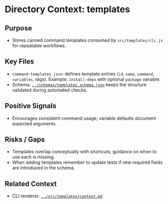 # Directory Context: templates

## Purpose

- Stores canned command templates consumed by `src/templates/cli.js` for repeatable workflows.

## Key Files

- `command-templates.json`: defines template entries (`id`, `name`, `command`, `variables`, tags). Example: `install-deps` with optional `package` variable.
- Schema: [`../schemas/templates.schema.json`](../schemas/templates.schema.json) keeps the structure validated during automated checks.

## Positive Signals

- Encourages consistent command usage; variable defaults document expected arguments.

## Risks / Gaps

- Templates overlap conceptually with shortcuts; guidance on when to use each is missing.
- When adding templates remember to update tests if new required fields are introduced in the schema.

## Related Context

- CLI renderer: [`../src/templates/context.md`](../src/templates/context.md)
